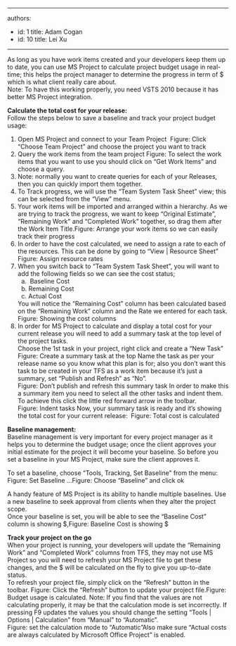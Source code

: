 

---
authors:
  - id: 1
    title: Adam Cogan
  - id: 10
    title: Lei Xu
---




<span class='intro'> As long as you have work items created and your developers keep them up to date, you can use MS Project to calculate project budget usage in real-time; this helps the project manager to determine the progress in term of $ which is what client really care about. <br>
Note&#58; To have this working properly, you need VSTS 2010 because it has better MS Project integration. <br>
 </span>


  <strong>Calculate the total cost for your release&#58;<br>
</strong>Follow the steps below to save a baseline and track your project budget usage&#58;<br>
<ol>
    <li>Open MS Project and connect to your Team Project <img class="ms-rteCustom-ImageArea" src="/PublishingImages/ChooseTeamProject_Small.jpg" alt="" /> <font class="ms-rteCustom-FigureNormal">Figure&#58; Click “Choose Team Project” and choose the project you want to track </font></li>
    <li>Query the work items from the team project <img class="ms-rteCustom-ImageArea" src="/PublishingImages/QueryTheWorkItem_Small.jpg" alt="" /><font class="ms-rteCustom-FigureNormal">Figure&#58; To select the work items that you want to use you should click on “Get Work Items” and choose a query. </font></li><li>Note&#58; normally you want to create queries for each of your Releases, then you can quickly import them together. </li>
    <li>To Track progress, we will use the “Team System Task Sheet” view; this can be selected from the “View” menu. </li>
    <li>Your work items will be imported and arranged within a hierarchy. As we are trying to track the progress, we want to keep “Original Estimate”, “Remaining Work” and “Completed Work” together, so drag them after the Work Item Title.<img class="ms-rteCustom-ImageArea" src="/PublishingImages/ArrangeWorkItems_Small.jpg" alt="" /><font class="ms-rteCustom-FigureNormal">Figure&#58; Arrange your work items so we can easily track their progress</font> </li>
    <li>In order to have the cost calculated, we need to assign a rate to each of the resources. This can be done by going to “View | Resource Sheet”<br>
    <img class="ms-rteCustom-ImageArea" src="/PublishingImages/AssignResourceRates.jpg" alt="" /><font class="ms-rteCustom-FigureNormal">Figure&#58; Assign resource rates</font> </li>
    <li>When you switch back to “Team System Task Sheet”, you will want to add the following fields so we can see the cost status;<br>
    &#160;&#160;a.&#160; Baseline Cost<br>
    &#160;&#160;b. Remaining Cost<br>
    &#160;&#160;c. Actual Cost <br>
    You will notice the “Remaining Cost” column has been calculated based on the “Remaining Work” column and the Rate we entered for each task. <br>
    <img class="ms-rteCustom-ImageArea" src="/PublishingImages/CostColumn_Small.jpg" alt="" /><font class="ms-rteCustom-FigureNormal">Figure&#58; Showing the cost columns </font></li>
    <li>In order for MS Project to calculate and display a total cost for your current release you will need to add a summary task at the top level of the project tasks.<br>
    Choose the 1st task in your project, right click and create a “New Task” <br>
    <img class="ms-rteCustom-ImageArea" src="/PublishingImages/SummaryTask.jpg" alt="" /><font class="ms-rteCustom-FigureNormal">Figure&#58; Create a summary task at the top</font> Name the task as per your release name so you know what this plan is for; also you don’t want this task to be created in your TFS as a work item because it’s just a summary, set “Publish and Refresh” as “No”. <br>
    <img class="ms-rteCustom-ImageArea" src="/PublishingImages/NoPublishAndRefresh.jpg" alt="" /><font class="ms-rteCustom-FigureNormal">Figure&#58; Don’t publish and refresh this summary task</font> In order to make this a summary item you need to select all the other tasks and indent them. To achieve this click the little red forward arrow in the toolbar.<br>
    <img class="ms-rteCustom-ImageArea" src="/PublishingImages/IndentTask_Small.jpg" alt="" /><font class="ms-rteCustom-FigureNormal">Figure&#58; Indent tasks</font> Now, your summary task is ready and it’s showing the total cost for your current release&#58; <img class="ms-rteCustom-ImageArea" src="/PublishingImages/TotalCost_Small.jpg" alt="" /> <font class="ms-rteCustom-FigureNormal">Figure&#58; Total cost is calculated</font> </li>
</ol>
<p><strong>Baseline management&#58;</strong><br>
Baseline management is very important for every project manager as it helps you to determine the budget usage; once the client approves your initial estimate for the project it will become your baseline. So before you set a baseline in your MS Project, make sure the client approves it. </p>
<p>To set a baseline, choose “Tools, Tracking, Set Baseline” from the menu&#58; <img class="ms-rteCustom-ImageArea" src="/PublishingImages/SetBaseline_Small.jpg" alt="" /><font class="ms-rteCustom-FigureNormal">Figure&#58; Set Baseline …</font><img class="ms-rteCustom-ImageArea" src="/PublishingImages/ChooseBaseline.jpg" alt="" /><font class="ms-rteCustom-FigureNormal">Figure&#58; Choose “Baseline” and click ok</font></p>
<p>A handy feature of MS Project is its ability to handle multiple baselines. Use a new baseline to seek approval from clients when they alter the project scope. <br>
Once your baseline is set, you will be able to see the “Baseline Cost” column is showing $,<img class="ms-rteCustom-ImageArea" src="/PublishingImages/BaselineCost_Small.jpg" alt="" /><font class="ms-rteCustom-FigureNormal">Figure&#58; Baseline Cost is showing $</font></p>
<p><strong>Track your project on the go</strong><br>
When your project is running, your developers will update the “Remaining Work” and “Completed Work” columns from TFS, they may not use MS Project so you will need to refresh your MS Project file to get these changes, and the $ will be calculated on the fly to give you up-to-date status.<br>
To refresh your project file, simply click on the “Refresh” button in the toolbar. <img class="ms-rteCustom-ImageArea" src="/PublishingImages/RefreshProject.jpg" alt="" /><font class="ms-rteCustom-FigureNormal">Figure&#58; Click the “Refresh” button to update your project file.</font><img class="ms-rteCustom-ImageArea" src="/PublishingImages/BudgetUsage_Small.jpg" alt="" /><font class="ms-rteCustom-FigureNormal">Figure&#58; Budget usage is calculated.</font> Note&#58; If you find that the values are not calculating properly, it may be that the calculation mode is set incorrectly. If pressing F9 updates the values you should change the setting “Tools | Options | Calculation” from “Manual” to “Automatic”.<br>
<img class="ms-rteCustom-ImageArea" src="/PublishingImages/CalculationMode_Small.jpg" alt="" /><font class="ms-rteCustom-FigureNormal">Figure&#58; set the calculation mode to “Automatic”</font>Also make sure “Actual costs are always calculated by Microsoft Office Project” is enabled. </p>



